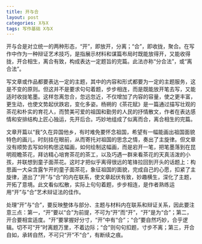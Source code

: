 ```yaml
---
title: 开与合
layout: post
categories: X与X
tags: 写作基础 X与X
---
```


开与合是对立统一的两种形态，“开”，即放开，分离；“合”，即收拢，聚合。在写作中作为一种辩证艺术技巧，是指展示材料和谋篇布局时既能放得开，又能收得拢，开合相生，离合有致，构成表达一定题旨的完篇。此法亦称“分合法”，或“离合法”。

写文章或作品都要表达一定的主题，其中的内容和形式都要为一定的主题服务，这是不变的原则。但这并不是要求句句着题，步步相连，而是既能放开笔去写，又能适时收拢笔墨。这样忽离忽合，忽远忽近，不仅增加了内容的容量，使之更丰富，更生动，也使文势起伏跌宕，变化多姿。杨朔的《茶花赋》是一篇通过描写壮观的茶花和朴实的育花人，而赞美可爱的祖国和勤劳的人民的抒情散文，作者在表达感情和安排结构上匠心独运，先开后合。巧妙地组成了似离而合，离合相生的完篇。

文章开篇以“我”久在异国他乡，有时难免要怀念祖国，希望有一幅能画出祖国面貌特色的画儿，时刻挂在眼前，从而寄托对祖国的思念之情，奏出了主旋律。但文章没有顺势去写如何构思这幅画，如何绘制这幅画，而是宕开一笔，把笔墨落到在昆明观瞻茶花，拜访精心培育茶花的茶工，以及巧遇一群来看茶花的天真活泼的小孩，并联想到童子面茶花。这时才把似乎离得很远的笔锋拉回到开头的话题上：构思画一大朵含露乍开的童子面茶花，象征祖国的面貌，完成自己的心愿，扣紧了主旋律，道出了“开”与“合”的内在联系，使文章起伏有致，妙趣横生，深化了主题，开拓了意境。此文看似松散，实际上句句着题，步步相连，是作者熟练运用“开”与“合”艺术辩证法的佳作。

处理“开”与“合”，要反映整体与部分、主题与材料内在联系和辩证关系，因此要注意三点：第一，“开”要以“合”为前提，不可为“开”而“开”，“开”是为“合”；第二，开合要相宜适度。“开”要掌握好分寸，“开”中有“合”；“合”要自然巧妙，合乎逻辑。切不可“开”时离题万里，不着边际；“合”则句句扣题，寸步不离；第三，开合自如，承转自然，不可只“开”不“合”，有断续之痕。 